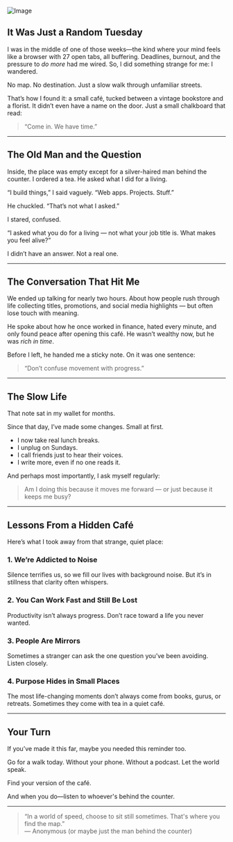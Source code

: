 ![Image](https://sk-file-blog-frontend.vercel.app/api/media/2025-07/a8a6c107-8acc-46d4-882f-47f4f23ea368.jpg)
## It Was Just a Random Tuesday

I was in the middle of one of those weeks—the kind where your mind feels like a browser with 27 open tabs, all buffering. Deadlines, burnout, and the pressure to *do more* had me wired. So, I did something strange for me: I wandered.

No map. No destination. Just a slow walk through unfamiliar streets.

That’s how I found it: a small café, tucked between a vintage bookstore and a florist. It didn’t even have a name on the door. Just a small chalkboard that read:

> “Come in. We have time.”

---

## The Old Man and the Question

Inside, the place was empty except for a silver-haired man behind the counter. I ordered a tea. He asked what I did for a living.

“I build things,” I said vaguely. “Web apps. Projects. Stuff.”

He chuckled. “That’s not what I asked.”

I stared, confused.

“I asked what you do for a living — not what your job title is. What makes you feel alive?”

I didn’t have an answer. Not a real one.

---

## The Conversation That Hit Me

We ended up talking for nearly two hours. About how people rush through life collecting titles, promotions, and social media highlights — but often lose touch with meaning.

He spoke about how he once worked in finance, hated every minute, and only found peace after opening this café. He wasn’t wealthy now, but he was *rich in time*.

Before I left, he handed me a sticky note. On it was one sentence:

> “Don’t confuse movement with progress.”

---

## The Slow Life

That note sat in my wallet for months.

Since that day, I’ve made some changes. Small at first.

- I now take real lunch breaks.
- I unplug on Sundays.
- I call friends just to hear their voices.
- I write more, even if no one reads it.

And perhaps most importantly, I ask myself regularly:

> Am I doing this because it moves me forward — or just because it keeps me busy?

---

## Lessons From a Hidden Café

Here’s what I took away from that strange, quiet place:

### 1. **We’re Addicted to Noise**
Silence terrifies us, so we fill our lives with background noise. But it’s in stillness that clarity often whispers.

### 2. **You Can Work Fast and Still Be Lost**
Productivity isn’t always progress. Don’t race toward a life you never wanted.

### 3. **People Are Mirrors**
Sometimes a stranger can ask the one question you’ve been avoiding. Listen closely.

### 4. **Purpose Hides in Small Places**
The most life-changing moments don’t always come from books, gurus, or retreats. Sometimes they come with tea in a quiet café.

---

## Your Turn

If you’ve made it this far, maybe you needed this reminder too.

Go for a walk today. Without your phone. Without a podcast. Let the world speak.

Find your version of the café.

And when you do—listen to whoever's behind the counter.

---

> “In a world of speed, choose to sit still sometimes. That's where you find the map.”  
> — Anonymous (or maybe just the man behind the counter)
